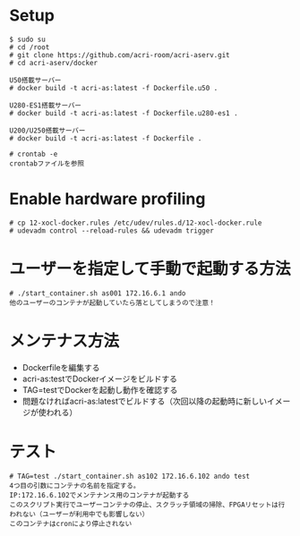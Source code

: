 Setup
=====

```
$ sudo su
# cd /root
# git clone https://github.com/acri-room/acri-aserv.git
# cd acri-aserv/docker

U50搭載サーバー
# docker build -t acri-as:latest -f Dockerfile.u50 .

U280-ES1搭載サーバー
# docker build -t acri-as:latest -f Dockerfile.u280-es1 .

U200/U250搭載サーバー
# docker build -t acri-as:latest -f Dockerfile .

# crontab -e
crontabファイルを参照
```

Enable hardware profiling
=========================

```
# cp 12-xocl-docker.rules /etc/udev/rules.d/12-xocl-docker.rule
# udevadm control --reload-rules && udevadm trigger
```

ユーザーを指定して手動で起動する方法
===============
```
# ./start_container.sh as001 172.16.6.1 ando
他のユーザーのコンテナが起動していたら落としてしまうので注意！
```

メンテナス方法
===============
+ Dockerfileを編集する
+ acri-as:testでDockerイメージをビルドする
+ TAG=testでDockerを起動し動作を確認する
+ 問題なければacri-as:latestでビルドする（次回以降の起動時に新しいイメージが使われる）

テスト
======
```
# TAG=test ./start_container.sh as102 172.16.6.102 ando test
4つ目の引数にコンテナの名前を指定する。
IP:172.16.6.102でメンテナンス用のコンテナが起動する
このスクリプト実行でユーザーコンテナの停止、スクラッチ領域の掃除、FPGAリセットは行われない（ユーザーが利用中でも影響しない）
このコンテナはcronにより停止されない
```
